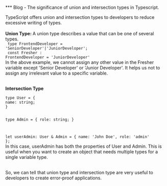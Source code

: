 \*\*\* Blog - The significance of union and intersection types in Typescript.

TypeScript offers union and intersection types to developers to reduce excessive writing of types.
<br>
<br>
<strong>Union Type: </strong>A union type describes a value that can be one of several types.
<br>
<code>
type FrontendDeveloper = 'SeniorDeveloper'|'JuniorDeveloper';
<br>
const Fresher : FrontendDeveloper = 'JuniorDeveloper'
</code>
<br>
In the above example, we cannot assign any other value in the Fresher variable except 'Senior Developer' or 'Junior Developer'. It helps us not to assign any irrelevant value to a specific variable.

<br>
<strong>Intersection Type</strong>
<br>
<code>
type User = {
name: string;
}

type Admin = {
role: string;
}

let userAdmin: User & Admin = {
name: 'John Doe',
role: 'admin'
};
</code>
<br>
In this case, userAdmin has both the properties of User and Admin. This is useful when you want to create an object that needs multiple types for a single variable type.

<br> 
So, we can tell that union type and intersection type are very useful to developers to create error-proof applications.

